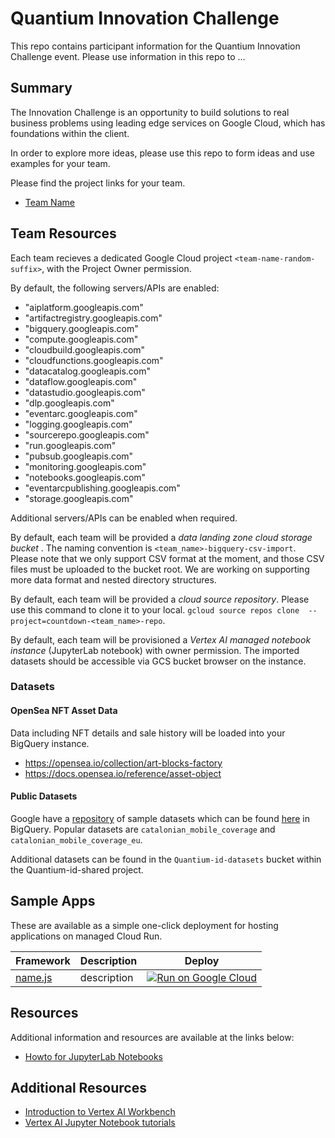 # Quantium Innovation Challenge 

This repo contains participant information for the Quantium Innovation Challenge event. Please use information in this repo to ...

## Summary 

The Innovation Challenge is an opportunity to build solutions to real business problems using leading edge services on Google Cloud, which has foundations within the client.

In order to explore more ideas, please use this repo to form ideas and use examples for your team.

Please find the project links for your team.

- [Team Name](link-to-console-dashboard)

## Team Resources

Each team recieves a dedicated Google Cloud project `<team-name-random-suffix>`, with the Project Owner permission.

By default, the following servers/APIs are enabled:

- "aiplatform.googleapis.com"
- "artifactregistry.googleapis.com"
- "bigquery.googleapis.com"
- "compute.googleapis.com"
- "cloudbuild.googleapis.com"
- "cloudfunctions.googleapis.com"
- "datacatalog.googleapis.com"
- "dataflow.googleapis.com"
- "datastudio.googleapis.com"
- "dlp.googleapis.com"
- "eventarc.googleapis.com"
- "logging.googleapis.com"
- "sourcerepo.googleapis.com"
- "run.googleapis.com"
- "pubsub.googleapis.com"
- "monitoring.googleapis.com"
- "notebooks.googleapis.com"
- "eventarcpublishing.googleapis.com"
- "storage.googleapis.com"

Additional servers/APIs can be enabled when required.

By default, each team will be provided a *data landing zone cloud storage bucket* . The naming convention is `<team_name>-bigquery-csv-import`. Please note that we only support CSV format at the moment, and those CSV files must be uploaded to the bucket root. We are working on supporting more data format and nested directory structures.

By default, each team will be provided a *cloud source repository*. Please use this command to clone it to your local. `gcloud source repos clone  --project=countdown-<team_name>-repo`.

By default, each team will be provisioned a *Vertex AI managed notebook instance* (JupyterLab notebook) with owner permission. The imported datasets should be accessible via GCS bucket browser on the instance.

### Datasets

#### OpenSea NFT Asset Data
Data including NFT details and sale history will be loaded into your BigQuery instance.
- https://opensea.io/collection/art-blocks-factory 
- https://docs.opensea.io/reference/asset-object

#### Public Datasets
Google have a [repository](https://cloud.google.com/bigquery/public-data) of sample datasets which can be found [here](https://console.cloud.google.com/bigquery?project=bigquery-public-data&page=project) in BigQuery. Popular datasets are `catalonian_mobile_coverage` and `catalonian_mobile_coverage_eu`.

Additional datasets can be found in the `Quantium-id-datasets` bucket within the Quantium-id-shared project.

## Sample Apps

These are available as a simple one-click deployment for hosting applications on managed Cloud Run.

|Framework|Description|Deploy|
|---|---|---|
|[name.js](link)|description|[![Run on Google Cloud](https://deploy.cloud.run/button.svg)](link)|

## Resources

Additional information and resources are available at the links below:

- [Howto for JupyterLab Notebooks](https://jupyterlab.readthedocs.io/en/stable/user/notebook.html)

## Additional Resources

- [Introduction to Vertex AI Workbench](https://cloud.google.com/vertex-ai/docs/workbench/introduction)
- [Vertex AI Jupyter Notebook tutorials](https://cloud.google.com/vertex-ai/docs/tutorials/jupyter-notebooks#vertex-ai-workbench)
